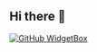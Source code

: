 ## Hi there 👋

[![GitHub WidgetBox](https://github-widgetbox.vercel.app/api/profile?username=aersoares81&data=followers,repositories,stars,commits&theme=nautilus)](https://github.com/aersoares81/github-widgetbox)

<!--
**aersoares81/aersoares81** is a ✨ _special_ ✨ repository because its `README.md` (this file) appears on your GitHub profile.

Here are some ideas to get you started:

- 🔭 I’m currently working on ...
- 🌱 I’m currently learning ...
- 👯 I’m looking to collaborate on ...
- 🤔 I’m looking for help with ...
- 💬 Ask me about ...
- 📫 How to reach me: ...
- 😄 Pronouns: ...
- ⚡ Fun fact: ...
-->
